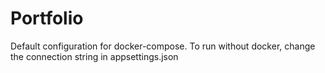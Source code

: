 # Portfolio
Default configuration for docker-compose.
To run without docker, change the connection string in appsettings.json
